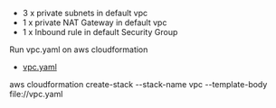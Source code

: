 - 3 x private subnets in default vpc
- 1 x private NAT Gateway in default vpc
- 1 x Inbound rule in default Security Group

Run vpc.yaml on aws cloudformation
- [vpc.yaml](./vpc.yaml)

aws cloudformation create-stack --stack-name vpc --template-body file://vpc.yaml
